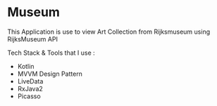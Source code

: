 # Museum
This Application is use to view Art Collection from Rijksmuseum using RijksMuseum API

Tech Stack & Tools that I use :
- Kotlin
- MVVM Design Pattern
- LiveData 
- RxJava2
- Picasso






